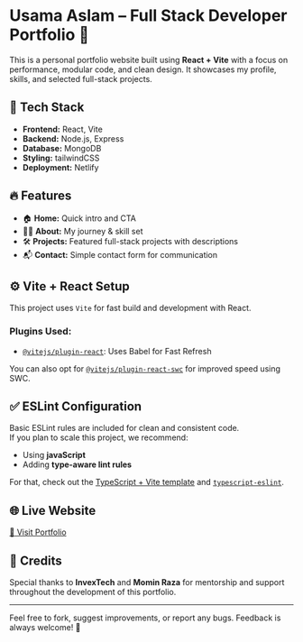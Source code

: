 # Usama Aslam – Full Stack Developer Portfolio 🚀

This is a personal portfolio website built using **React + Vite** with a focus on performance, modular code, and clean design. It showcases my profile, skills, and selected full-stack projects.

## 🔧 Tech Stack

- **Frontend:** React, Vite
- **Backend:** Node.js, Express
- **Database:** MongoDB
- **Styling:** tailwindCSS
- **Deployment:** Netlify

## 🔥 Features

- 🏠 **Home:** Quick intro and CTA
- 👨‍💻 **About:** My journey & skill set
- 🛠 **Projects:** Featured full-stack projects with descriptions
- 📬 **Contact:** Simple contact form for communication

## ⚙️ Vite + React Setup

This project uses `Vite` for fast build and development with React.

### Plugins Used:

- [`@vitejs/plugin-react`](https://github.com/vitejs/vite-plugin-react/blob/main/packages/plugin-react): Uses Babel for Fast Refresh

You can also opt for [`@vitejs/plugin-react-swc`](https://github.com/vitejs/vite-plugin-react/blob/main/packages/plugin-react-swc) for improved speed using SWC.

## ✅ ESLint Configuration

Basic ESLint rules are included for clean and consistent code.  
If you plan to scale this project, we recommend:

- Using **javaScript**
- Adding **type-aware lint rules**

For that, check out the [TypeScript + Vite template](https://github.com/vitejs/vite/tree/main/packages/create-vite/template-react-ts) and [`typescript-eslint`](https://typescript-eslint.io).

## 🌐 Live Website

[🔗 Visit Portfolio](https://usama-resumae.netlify.app/)

## 🙏 Credits

Special thanks to **InvexTech** and **Momin Raza** for mentorship and support throughout the development of this portfolio.

---

Feel free to fork, suggest improvements, or report any bugs. Feedback is always welcome! 🙌
